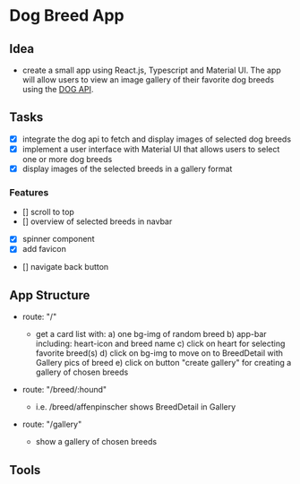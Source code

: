 # Dog Breed App

## Idea
- create a small app using React.js, Typescript and Material UI. The app will allow users to view an image gallery of their favorite dog breeds using the [DOG API](https://dog.ceo/dog-api/). 

## Tasks
- [x] integrate the dog api to fetch and display images of selected dog breeds
- [x] implement a user interface with Material UI that allows users to select one or more dog breeds
- [x] display images of the selected breeds in a gallery format

### Features
- [] scroll to top
- [] overview of selected breeds in navbar
- [x] spinner component
- [x] add favicon
- [] navigate back button

## App Structure
- route: "/"
    - get a card list with: 
        a) one bg-img of random breed
        b) app-bar including: heart-icon and breed name
        c) click on heart for selecting favorite breed(s)
        d) click on bg-img to move on to BreedDetail with Gallery pics of breed
        e) click on button "create gallery" for creating a gallery of chosen breeds

- route: "/breed/:hound"
    - i.e. /breed/affenpinscher
    shows BreedDetail in Gallery

- route: "/gallery"
    - show a gallery of chosen breeds

## Tools
